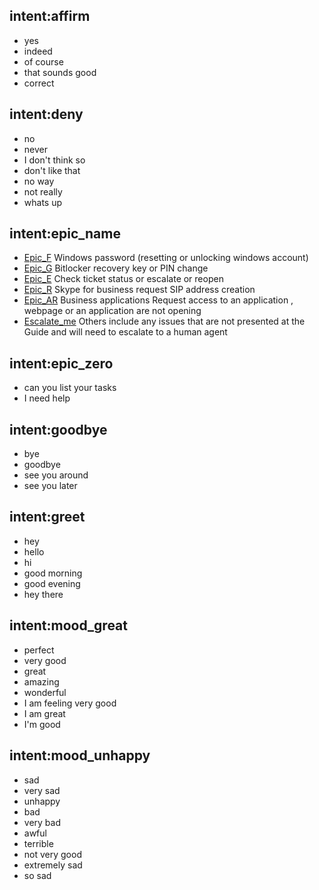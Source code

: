## intent:affirm
- yes
- indeed
- of course
- that sounds good
- correct

## intent:deny
- no
- never
- I don't think so
- don't like that
- no way
- not really
- whats up

## intent:epic_name
- [Epic_F](EPICNAME) Windows password (resetting or unlocking windows account)
- [Epic_G](EPICNAME) Bitlocker recovery key or PIN change
- [Epic_E](EPICNAME) Check ticket status or escalate or reopen
- [Epic_R](EPICNAME) Skype for business request SIP address creation 
- [Epic_AR](EPICNAME) Business applications Request access to an application , webpage or an application are not opening
- [Escalate_me](EPICNAME) Others include any issues that are not presented at the Guide and will need to escalate to a human agent

## intent:epic_zero
- can you list your tasks
- I need help

## intent:goodbye
- bye
- goodbye
- see you around
- see you later

## intent:greet
- hey
- hello
- hi
- good morning
- good evening
- hey there

## intent:mood_great
- perfect
- very good
- great
- amazing
- wonderful
- I am feeling very good
- I am great
- I'm good

## intent:mood_unhappy
- sad
- very sad
- unhappy
- bad
- very bad
- awful
- terrible
- not very good
- extremely sad
- so sad
